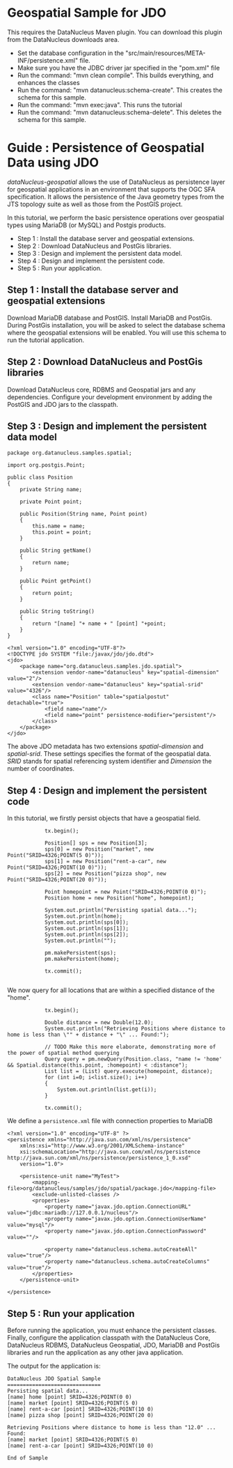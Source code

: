 # Geospatial Sample for JDO


This requires the DataNucleus Maven plugin. You can download this plugin from the DataNucleus downloads area.

* Set the database configuration in the "src/main/resources/META-INF/persistence.xml" file.
* Make sure you have the JDBC driver jar specified in the "pom.xml" file
* Run the command: "mvn clean compile". This builds everything, and enhances the classes
* Run the command: "mvn datanucleus:schema-create". This creates the schema for this sample.
* Run the command: "mvn exec:java". This runs the tutorial
* Run the command: "mvn datanucleus:schema-delete". This deletes the schema for this sample.


# Guide : Persistence of Geospatial Data using JDO


_dataNucleus-geospatial_ allows the use of DataNucleus as persistence layer for geospatial applications in an environment that supports the OGC SFA specification. 
It allows the persistence of the Java geometry types from the JTS topology suite as well as those from the PostGIS project.

In this tutorial, we perform the basic persistence operations over geospatial types using MariaDB (or MySQL) and Postgis products.

* Step 1 : Install the database server and geospatial extensions.
* Step 2 : Download DataNucleus and PostGis libraries.
* Step 3 : Design and implement the persistent data model.
* Step 4 : Design and implement the persistent code.
* Step 5 : Run your application.



## Step 1 : Install the database server and geospatial extensions

Download MariaDB database and PostGIS. Install MariaDB and PostGis. 
During PostGis installation, you will be asked to select the database schema where the geospatial extensions will be enabled. 
You will use this schema to run the tutorial application.


## Step 2 : Download DataNucleus and PostGis libraries

Download DataNucleus core, RDBMS and Geospatial jars and any dependencies. 
Configure your development environment by adding the PostGIS and JDO jars to the classpath.


## Step 3 : Design and implement the persistent data model

```
package org.datanucleus.samples.spatial;

import org.postgis.Point;

public class Position
{
    private String name;

    private Point point;

    public Position(String name, Point point)
    {
        this.name = name;
        this.point = point;
    }

    public String getName()
    {
        return name;
    }
    
    public Point getPoint()
    {
        return point;
    }
    
    public String toString()
    {
        return "[name] "+ name + " [point] "+point;
    }
}
```

```
<?xml version="1.0" encoding="UTF-8"?>
<!DOCTYPE jdo SYSTEM "file:/javax/jdo/jdo.dtd">
<jdo>
	<package name="org.datanucleus.samples.jdo.spatial">
		<extension vendor-name="datanucleus" key="spatial-dimension" value="2"/>
		<extension vendor-name="datanucleus" key="spatial-srid" value="4326"/>
		<class name="Position" table="spatialpostut" detachable="true">
			<field name="name"/>
			<field name="point" persistence-modifier="persistent"/>
		</class>
	</package>
</jdo>
```

The above JDO metadata has two extensions _spatial-dimension_ and _spatial-srid_. 
These settings specifies the format of the geospatial data. _SRID_ stands for spatial referencing system identifier and _Dimension_ the number of coordinates.


## Step 4 : Design and implement the persistent code

In this tutorial, we firstly persist objects that have a geospatial field.

```
            tx.begin();

            Position[] sps = new Position[3];
            sps[0] = new Position("market", new Point("SRID=4326;POINT(5 0)"));
            sps[1] = new Position("rent-a-car", new Point("SRID=4326;POINT(10 0)"));
            sps[2] = new Position("pizza shop", new Point("SRID=4326;POINT(20 0)"));

            Point homepoint = new Point("SRID=4326;POINT(0 0)");
            Position home = new Position("home", homepoint);

            System.out.println("Persisting spatial data...");
            System.out.println(home);
            System.out.println(sps[0]);
            System.out.println(sps[1]);
            System.out.println(sps[2]);
            System.out.println("");

            pm.makePersistent(sps);
            pm.makePersistent(home);

            tx.commit();
            
```

We now query for all locations that are within a specified distance of the "home".

```
            tx.begin();

            Double distance = new Double(12.0);
            System.out.println("Retrieving Positions where distance to home is less than \"" + distance + "\" ... Found:");

            // TODO Make this more elaborate, demonstrating more of the power of spatial method querying
            Query query = pm.newQuery(Position.class, "name != 'home' && Spatial.distance(this.point, :homepoint) < :distance");
            List list = (List) query.execute(homepoint, distance);
            for (int i=0; i<list.size(); i++)
            {
                System.out.println(list.get(i));
            }

            tx.commit();
```

We define a `persistence.xml` file with connection properties to MariaDB

```
<?xml version="1.0" encoding="UTF-8" ?>
<persistence xmlns="http://java.sun.com/xml/ns/persistence"
    xmlns:xsi="http://www.w3.org/2001/XMLSchema-instance"
    xsi:schemaLocation="http://java.sun.com/xml/ns/persistence http://java.sun.com/xml/ns/persistence/persistence_1_0.xsd"
    version="1.0">

    <persistence-unit name="MyTest">
        <mapping-file>org/datanucleus/samples/jdo/spatial/package.jdo</mapping-file>
        <exclude-unlisted-classes />
        <properties>
            <property name="javax.jdo.option.ConnectionURL" value="jdbc:mariadb://127.0.0.1/nucleus"/>
            <property name="javax.jdo.option.ConnectionUserName" value="mysql"/>
            <property name="javax.jdo.option.ConnectionPassword" value=""/>

            <property name="datanucleus.schema.autoCreateAll" value="true"/>
            <property name="datanucleus.schema.autoCreateColumns" value="true"/>
        </properties>
    </persistence-unit>

</persistence>
```


## Step 5 : Run your application

Before running the application, you must enhance the persistent classes.
Finally, configure the application classpath with the DataNucleus Core, DataNucleus RDBMS, DataNucleus Geospatial, JDO, MariaDB and PostGis libraries 
and run the application as any other java application.

The output for the application is:

```
DataNucleus JDO Spatial Sample
==============================
Persisting spatial data...
[name] home [point] SRID=4326;POINT(0 0)
[name] market [point] SRID=4326;POINT(5 0)
[name] rent-a-car [point] SRID=4326;POINT(10 0)
[name] pizza shop [point] SRID=4326;POINT(20 0)

Retrieving Positions where distance to home is less than "12.0" ... Found:
[name] market [point] SRID=4326;POINT(5 0)
[name] rent-a-car [point] SRID=4326;POINT(10 0)

End of Sample
```
